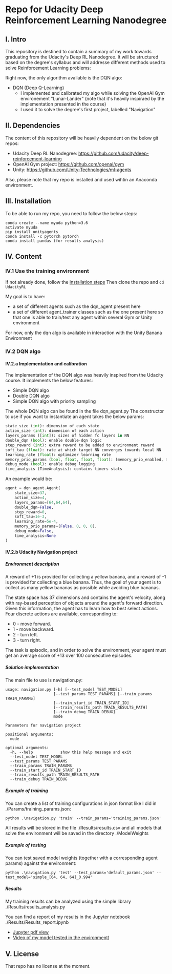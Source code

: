 # Repo for Udacity Deep Reinforcement Learning Nanodegree

## I. Intro
This repository is destined to contain a summary of my work towards graduating from the Udacity's Deep RL Nanodegree. It will be structured based on the degree's syllabus and will addresse different methods used to solve Reinforcement Learning problems:

Right now, the only algorithm available is the DQN algo:
- DQN (Deep Q-Learning) 
  - I implemented and calibrated my algo while solving the OpenAI Gym environement "Lunar-Lander" (note that it's heavily inspiraed by the implementation presented in the course)
  - I used it to solve the degree's first project, labelled "Navigation"

## II. Dependencies
The content of this repository will be heavily dependent on the below git repos:
- Udacity Deep RL Nanodegree: https://github.com/udacity/deep-reinforcement-learning
- OpenAI Gym project: https://github.com/openai/gym
- Unity: https://github.com/Unity-Technologies/ml-agents

Also, please note that my repo is installed and used wihtin an Anaconda environment.

## III. Installation
To be able to run my repo, you need to follow the below steps:
```
conda create --name myuda python=3.6  
activate myuda  
pip install unityagents  
conda install -c pytorch pytorch
conda install pandas (for results analysis)
```

## IV. Content
### IV.1 Use the training environment
If not already done, follow the [installation steps](#installation)
Then clone the repo and `cd UdacityRL`

My goal is to have:
- a set of different agents such as the dqn_agent present here
- a set of different agent_trainer classes such as the one present here
so that one is able to train/test any agent within several Gym or Unity environment

For now, only the dqn algo is available in interaction with the Unity Banana Environment

### IV.2 DQN algo
#### IV.2.a Implementation and calibration
The implementation of the DQN algo was heavily inspired from the Udacity course.
It implements the below features:
- Simple DQN algo
- Double DQN algo
- Simple DQN algo with priority sampling

The whole DQN algo can be found in the file dqn_agent.py
The constructor to use if you want to instantiate an agent takes the below params:
``` python
state_size (int): dimension of each state
action_size (int): dimension of each action
layers_params ([int]): sizes of hidden fc layers in NN
double_dqn (bool): enable double-dqn logic
step_reward (int): extra reward to be added to environment reward
soft_tau (float): rate at which target NN converges towards local NN
learning_rate (float): optimizer learning rate
memory_prio_params (bool, float, float, float): (memory_prio_enabled, memory_prio_a, memory_prio_b0, memory_prio_b_step)
debug_mode (bool): enable debug logging
time_analysis (TimeAnalysis): contains timers stats
```

An example would be:
```python
agent = dqn_agent.Agent(
    state_size=37, 
    action_size=4, 
    layers_params=[64,64,64], 
    double_dqn=False, 
    step_reward=0,
    soft_tau=1e-3,
    learning_rate=5e-4,
    memory_prio_params=(False, 0, 0, 0),
    debug_mode=False,
    time_analysis=None
)
```

#### IV.2.b Udacity Navigation project
##### Environment description
A reward of +1 is provided for collecting a yellow banana, and a reward of -1 is provided for collecting a blue banana. Thus, the goal of your agent is to collect as many yellow bananas as possible while avoiding blue bananas.

The state space has 37 dimensions and contains the agent's velocity, along with ray-based perception of objects around the agent's forward direction. Given this information, the agent has to learn how to best select actions. Four discrete actions are available, corresponding to:
- 0 - move forward.
- 1 - move backward.
- 2 - turn left.
- 3 - turn right.

The task is episodic, and in order to solve the environment, your agent must get an average score of +13 over 100 consecutive episodes.

##### Solution implementation
The main file to use is navigation.py:
```
usage: navigation.py [-h] [--test_model TEST_MODEL]
                     [--test_params TEST_PARAMS] [--train_params TRAIN_PARAMS]
                     [--train_start_id TRAIN_START_ID]
                     [--train_results_path TRAIN_RESULTS_PATH]
                     [--train_debug TRAIN_DEBUG]
                     mode

Parameters for navigation project

positional arguments:
  mode

optional arguments:
  -h, --help            show this help message and exit
  --test_model TEST_MODEL
  --test_params TEST_PARAMS
  --train_params TRAIN_PARAMS
  --train_start_id TRAIN_START_ID
  --train_results_path TRAIN_RESULTS_PATH
  --train_debug TRAIN_DEBUG
```

##### Example of training
You can create a list of training configurations in json format like I did in ./Params/training_params.json:
```
python .\navigation.py 'train' --train_params='training_params.json'
```

All results will be stored in the file ./Results/results.csv and all models that solve the environment will be saved in the directory ./ModelWeights

##### Example of testing
You can test saved model weights (together with a corresponding agent params) against the environment:
```
python .\navigation.py 'test' --test_params='default_params.json' --test_model='simple_[64, 64, 64]_0.994'
```

##### Results
My training results can be analyzed using the simple library ./Results/results_analysis.py

You can find a report of my results in the Jupyter notebook ./Results/Results_report.ipynb
- [Jupyter pdf view](./Results/Results_report.pdf) 
- [Video of my model tested in the environment](./Results/best_model.mp4))

## V. License
That repo has no license at the moment.